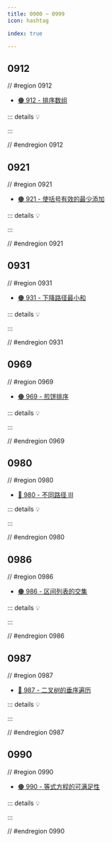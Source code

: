 ```yaml
---
title: 0900 ~ 0999
icon: hashtag

index: true

---
```


<!-- more -->

## 0912

// #region 0912

- [🟠 912 - 排序数组](https://leetcode.cn/problems/sort-an-array)

::: details 💡

:::

// #endregion 0912

## 0921

// #region 0921

- [🟠 921 - 使括号有效的最少添加](https://leetcode.cn/problems/minimum-add-to-make-parentheses-valid)

::: details 💡

:::

// #endregion 0921

## 0931

// #region 0931

- [🟠 931 - 下降路径最小和](https://leetcode.cn/problems/minimum-falling-path-sum)

::: details 💡

:::

// #endregion 0931

## 0969

// #region 0969

- [🟠 969 - 煎饼排序](https://leetcode.cn/problems/pancake-sorting)

::: details 💡

:::

// #endregion 0969

## 0980

// #region 0980

- [🔴 980 - 不同路径 III](https://leetcode.cn/problems/unique-paths-iii)

::: details 💡

:::

// #endregion 0980

## 0986

// #region 0986

- [🟠 986 - 区间列表的交集](https://leetcode.cn/problems/interval-list-intersections)

::: details 💡

:::

// #endregion 0986

## 0987

// #region 0987

- [🔴 987 - 二叉树的垂序遍历](https://leetcode.cn/problems/vertical-order-traversal-of-a-binary-tree)

::: details 💡

:::

// #endregion 0987

## 0990

// #region 0990

- [🟠 990 - 等式方程的可满足性](https://leetcode.cn/problems/satisfiability-of-equality-equations)

::: details 💡

:::

// #endregion 0990
